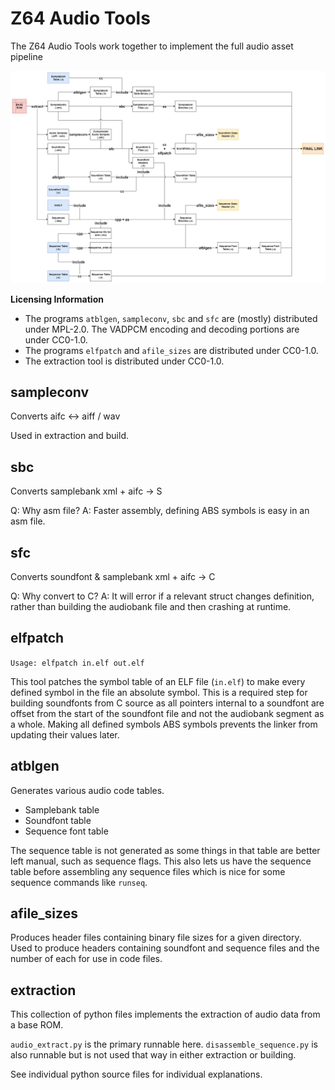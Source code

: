 # Z64 Audio Tools

The Z64 Audio Tools work together to implement the full audio asset pipeline

![](../../docs/audio/build_flowchart.png)

**Licensing Information**
* The programs `atblgen`, `sampleconv`, `sbc` and `sfc` are (mostly) distributed under MPL-2.0. The VADPCM encoding and decoding portions are under CC0-1.0.
* The programs `elfpatch` and `afile_sizes` are distributed under CC0-1.0.
* The extraction tool is distributed under CC0-1.0.

## sampleconv

Converts aifc <-> aiff / wav

Used in extraction and build.

## sbc

Converts samplebank xml + aifc -> S

Q: Why asm file?
A: Faster assembly, defining ABS symbols is easy in an asm file.

## sfc

Converts soundfont & samplebank xml + aifc -> C

Q: Why convert to C?
A: It will error if a relevant struct changes definition, rather than building the audiobank file and then crashing at runtime.

## elfpatch

`Usage: elfpatch in.elf out.elf`

This tool patches the symbol table of an ELF file (`in.elf`) to make every defined symbol in the file an absolute symbol. This is a required step for building soundfonts from C source as all pointers internal to a soundfont are offset from the start of the soundfont file and not the audiobank segment as a whole. Making all defined symbols ABS symbols prevents the linker from updating their values later.

## atblgen

Generates various audio code tables.

- Samplebank table
- Soundfont table
- Sequence font table

The sequence table is not generated as some things in that table are better left manual, such as sequence flags. This also lets us have the sequence table before assembling any sequence files which is nice for some sequence commands like `runseq`.

## afile_sizes

Produces header files containing binary file sizes for a given directory. Used to produce headers containing soundfont and sequence files and the number of each for use in code files.

## extraction

This collection of python files implements the extraction of audio data from a base ROM.

`audio_extract.py` is the primary runnable here.
`disassemble_sequence.py` is also runnable but is not used that way in either extraction or building.

See individual python source files for individual explanations.
